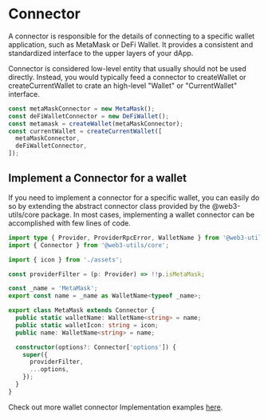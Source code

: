 # Connector

A connector is responsible for the details of connecting to a specific wallet application, such as MetaMask or DeFi Wallet. It provides a consistent and standardized interface to the upper layers of your dApp.

Connector is considered low-level entity that usually should not be used directly. Instead, you would typically feed a connector to createWallet or createCurrentWallet to crate an high-level "Wallet" or "CurrentWallet" interface.

```ts
const metaMaskConnector = new MetaMask();
const deFiWalletConnector = new DeFiWallet();
const metamask = createWallet(metaMaskConnector);
const currentWallet = createCurrentWallet([
  metaMaskConnector,
  deFiWalletConnector,
]);
```

## Implement a Connector for a wallet

If you need to implement a connector for a specific wallet, you can easily do so by extending the abstract connector class provided by the @web3-utils/core package. In most cases, implementing a wallet connector can be accomplished with few lines of code.

```ts
import type { Provider, ProviderRpcError, WalletName } from '@web3-utils/core';
import { Connector } from '@web3-utils/core';

import { icon } from './assets';

const providerFilter = (p: Provider) => !!p.isMetaMask;

const _name = 'MetaMask';
export const name = _name as WalletName<typeof _name>;

export class MetaMask extends Connector {
  public static walletName: WalletName<string> = name;
  public static walletIcon: string = icon;
  public name: WalletName<string> = name;

  constructor(options?: Connector['options']) {
    super({
      providerFilter,
      ...options,
    });
  }
}
```

Check out more wallet connector Implementation examples [here](https://github.com/web3-utils/web3-utils/tree/main/packages/wallets).
